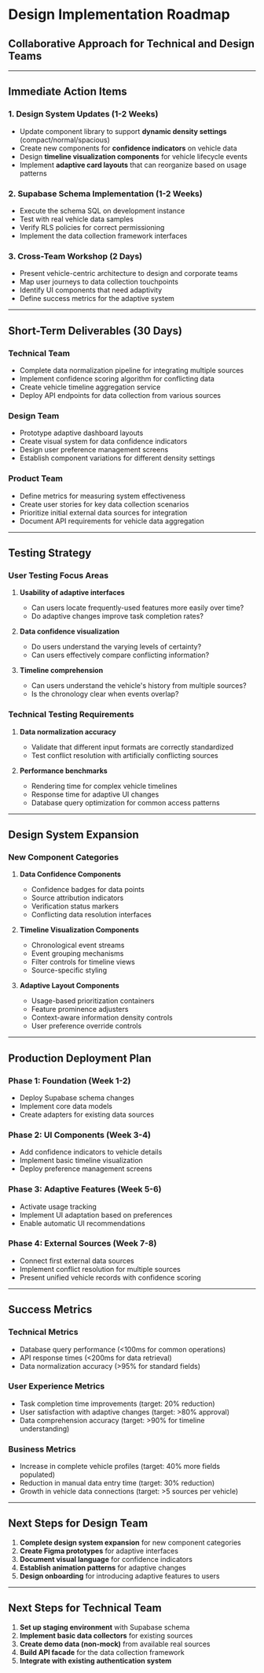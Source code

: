 # Design Implementation Roadmap
## Collaborative Approach for Technical and Design Teams

---

## Immediate Action Items

### 1. Design System Updates (1-2 Weeks)

- Update component library to support **dynamic density settings** (compact/normal/spacious)
- Create new components for **confidence indicators** on vehicle data
- Design **timeline visualization components** for vehicle lifecycle events
- Implement **adaptive card layouts** that can reorganize based on usage patterns

### 2. Supabase Schema Implementation (1-2 Weeks)

- Execute the schema SQL on development instance
- Test with real vehicle data samples
- Verify RLS policies for correct permissioning
- Implement the data collection framework interfaces

### 3. Cross-Team Workshop (2 Days)

- Present vehicle-centric architecture to design and corporate teams
- Map user journeys to data collection touchpoints
- Identify UI components that need adaptivity
- Define success metrics for the adaptive system

---

## Short-Term Deliverables (30 Days)

### Technical Team

- Complete data normalization pipeline for integrating multiple sources
- Implement confidence scoring algorithm for conflicting data
- Create vehicle timeline aggregation service
- Deploy API endpoints for data collection from various sources

### Design Team

- Prototype adaptive dashboard layouts
- Create visual system for data confidence indicators
- Design user preference management screens
- Establish component variations for different density settings

### Product Team

- Define metrics for measuring system effectiveness
- Create user stories for key data collection scenarios
- Prioritize initial external data sources for integration
- Document API requirements for vehicle data aggregation

---

## Testing Strategy

### User Testing Focus Areas

1. **Usability of adaptive interfaces**
   - Can users locate frequently-used features more easily over time?
   - Do adaptive changes improve task completion rates?

2. **Data confidence visualization**
   - Do users understand the varying levels of certainty?
   - Can users effectively compare conflicting information?

3. **Timeline comprehension**
   - Can users understand the vehicle's history from multiple sources?
   - Is the chronology clear when events overlap?

### Technical Testing Requirements

1. **Data normalization accuracy**
   - Validate that different input formats are correctly standardized
   - Test conflict resolution with artificially conflicting sources

2. **Performance benchmarks**
   - Rendering time for complex vehicle timelines
   - Response time for adaptive UI changes
   - Database query optimization for common access patterns

---

## Design System Expansion

### New Component Categories

1. **Data Confidence Components**
   - Confidence badges for data points
   - Source attribution indicators
   - Verification status markers
   - Conflicting data resolution interfaces

2. **Timeline Visualization Components**
   - Chronological event streams
   - Event grouping mechanisms
   - Filter controls for timeline views
   - Source-specific styling

3. **Adaptive Layout Components**
   - Usage-based prioritization containers
   - Feature prominence adjusters
   - Context-aware information density controls
   - User preference override controls

---

## Production Deployment Plan

### Phase 1: Foundation (Week 1-2)
- Deploy Supabase schema changes
- Implement core data models
- Create adapters for existing data sources

### Phase 2: UI Components (Week 3-4)
- Add confidence indicators to vehicle details
- Implement basic timeline visualization
- Deploy preference management screens

### Phase 3: Adaptive Features (Week 5-6)
- Activate usage tracking
- Implement UI adaptation based on preferences
- Enable automatic UI recommendations

### Phase 4: External Sources (Week 7-8)
- Connect first external data sources
- Implement conflict resolution for multiple sources
- Present unified vehicle records with confidence scoring

---

## Success Metrics

### Technical Metrics
- Database query performance (<100ms for common operations)
- API response times (<200ms for data retrieval)
- Data normalization accuracy (>95% for standard fields)

### User Experience Metrics
- Task completion time improvements (target: 20% reduction)
- User satisfaction with adaptive changes (target: >80% approval)
- Data comprehension accuracy (target: >90% for timeline understanding)

### Business Metrics
- Increase in complete vehicle profiles (target: 40% more fields populated)
- Reduction in manual data entry time (target: 30% reduction)
- Growth in vehicle data connections (target: >5 sources per vehicle)

---

## Next Steps for Design Team

1. **Complete design system expansion** for new component categories
2. **Create Figma prototypes** for adaptive interfaces
3. **Document visual language** for confidence indicators
4. **Establish animation patterns** for adaptive changes
5. **Design onboarding** for introducing adaptive features to users

---

## Next Steps for Technical Team

1. **Set up staging environment** with Supabase schema
2. **Implement basic data collectors** for existing sources
3. **Create demo data (non-mock)** from available real sources
4. **Build API facade** for the data collection framework
5. **Integrate with existing authentication system**
